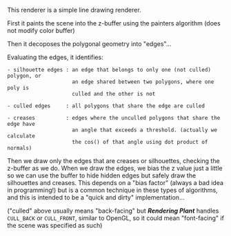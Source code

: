 

This renderer is a simple line drawing renderer. 

First it paints the scene into the z-buffer using the painters algorithm (does
not modify color buffer)

Then it decoposes the polygonal geometry into "edges"...

Evaluating the edges, it identifies:

    - silhouette edges : an edge that belongs to only one (not culled) polygon, or
                         an edge shared between two polygons, where one poly is
                         culled and the other is not

    - culled edges     : all polygons that share the edge are culled

    - creases          : edges where the unculled polygons that share the edge have 
                         an angle that exceeds a threshold. (actually we calculate
                         the cos() of that angle using dot product of normals)

Then we draw only the edges that are creases or silhouettes, checking the z-buffer
as we do. When we draw the edges, we bias the z value just a little so we can use
the buffer to hide hidden edges but safely draw the silhouettes and creases. This
depends on a "bias factor" (always a bad idea in programming!) but is a common
technique in these types of algorithms, and this is intended to be a "quick and dirty"
implementation...

("culled" above usually means "back-facing" but **_Rendering Plant_** handles
`CULL_BACK` or `CULL_FRONT`, similar to OpenGL, so it could mean "font-facing"
if the scene was specified as such)


